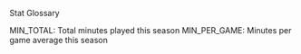 Stat Glossary

MIN_TOTAL: Total minutes played this season
MIN_PER_GAME: Minutes per game average this season
